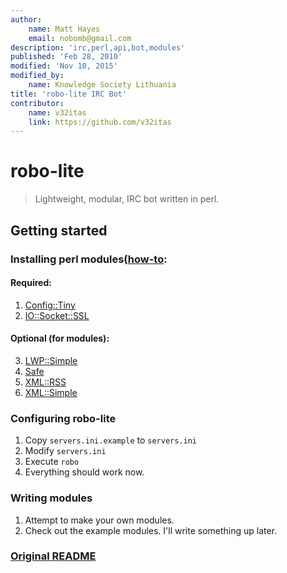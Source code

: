 ```yaml
---
author:
    name: Matt Hayes
    email: nobomb@gmail.com
description: 'irc,perl,api,bot,modules'
published: 'Feb 28, 2010'
modified: 'Nov 10, 2015'
modified_by:
    name: Knowledge Society Lithuania
title: 'robo-lite IRC Bot'
contributor:
    name: v32itas
    link: https://github.com/v32itas
---
```


# robo-lite

> Lightweight, modular, IRC bot written in perl.

## Getting started

### Installing perl modules([how-to](http://www.cpan.org/modules/INSTALL.html):

#### Required:
1. [Config::Tiny](http://search.cpan.org/~rsavage/Config-Tiny-2.23/lib/Config/Tiny.pm)
2. [IO::Socket::SSL](http://search.cpan.org/~sullr/IO-Socket-SSL-2.020/lib/IO/Socket/SSL.pod)

#### Optional (for modules):
3. [LWP::Simple](https://metacpan.org/pod/LWP::Simple)
4. [Safe](https://metacpan.org/pod/Safe)
5. [XML::RSS](https://metacpan.org/pod/XML::RSS)
6. [XML::Simple](https://metacpan.org/pod/XML::Simple)

### Configuring robo-lite

1. Copy `servers.ini.example` to `servers.ini` 
2. Modify `servers.ini`  
3. Execute `robo`
4. Everything should work now.

### Writing modules

1. Attempt to make your own modules.
2. Check out the example modules. I'll write something up later.

### [Original README](https://github.com/v32itas/robo-lite/blob/master/README)
